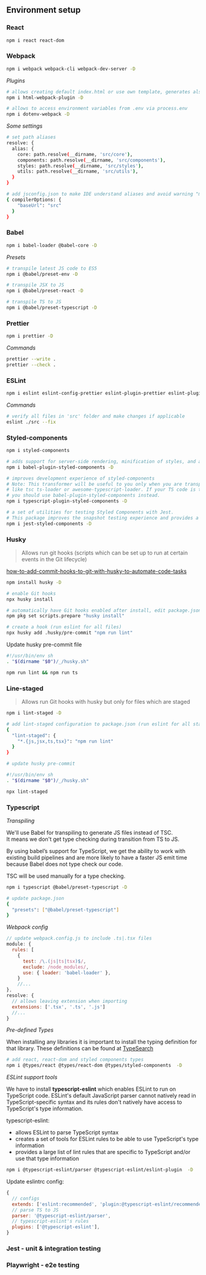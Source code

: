 ## Environment setup

### React
```sh
npm i react react-dom
```

### Webpack
```sh
npm i webpack webpack-cli webpack-dev-server -D
```

*Plugins*
```sh 
# allows creating default index.html or use own template, generates also file in output folder during build
npm i html-webpack-plugin -D

# allows to access environment variables from .env via process.env
npm i dotenv-webpack -D
```

*Some settings*
```sh
# set path aliases
resolve: {
  alias: {
    core: path.resolve(__dirname, 'src/core'),
    components: path.resolve(__dirname, 'src/components'),
    styles: path.resolve(__dirname, 'src/styles'),
    utils: path.resolve(__dirname, 'src/utils'),
  }
}
``` 
```sh
# add jsconfig.json to make IDE understand aliases and avoid warning "module is not installed"
{ compilerOptions: { 
    "baseUrl": "src" 
  } 
}

```

### Babel
```sh 
npm i babel-loader @babel-core -D
```

*Presets*
```sh
# transpile latest JS code to ES5
npm i @babel/preset-env -D

# transpile JSX to JS
npm i @babel/preset-react -D

# transpile TS to JS
npm i @babel/preset-typescript -D
```

### Prettier
```sh
npm i prettier -D
```

*Commands*
```sh
prettier --write .
prettier --check .
````
### ESLint
```sh
npm i eslint eslint-config-prettier eslint-plugin-prettier eslint-plugin-react -D
```

*Commands*
```sh
# verify all files in 'src' folder and make changes if applicable 
eslint ./src --fix
````

### Styled-components
```sh 
npm i styled-components
```

```sh
# adds support for server-side rendering, minification of styles, and a nicer debugging experience(adds component name to classes).
npm i babel-plugin-styled-components -D
```


```sh
# improves development experience of styled-components
# Note: This transformer will be useful to you only when you are transpiling your TS code using actual TS compiler,
# like tsc ts-loader or awesome-typescript-loader. If your TS code is transpiled using babel-plugin-transform-typescript,
# you should use babel-plugin-styled-components instead.
npm i typescript-plugin-styled-components -D
```
```sh
# a set of utilities for testing Styled Components with Jest.
# This package improves the snapshot testing experience and provides a brand new matcher to make expectations on the style rules
npm i jest-styled-components -D
```
 
### Husky
> Allows run git hooks (scripts which can be set up to run at certain events in the Git lifecycle)

[how-to-add-commit-hooks-to-git-with-husky-to-automate-code-tasks](https://www.freecodecamp.org/news/how-to-add-commit-hooks-to-git-with-husky-to-automate-code-tasks/)
```sh
npm install husky -D

# enable Git hooks
npx husky install

# automatically have Git hooks enabled after install, edit package.json (pkg command available only with npm > 7.2)
npm pkg set scripts.prepare "husky install"

# create a hook (run eslint for all files)
npx husky add .husky/pre-commit "npm run lint"
```

Update husky pre-commit file
```sh
#!/usr/bin/env sh
. "$(dirname "$0")/_/husky.sh"

npm run lint && npm run ts
```
 
### Line-staged
> Allows run Git hooks with husky but only for files which are staged
```sh
npm i lint-staged -D
```
```sh
# add lint-staged configuration to package.json (run eslint for all staged files)
{
  "lint-staged": {
    "*.{js,jsx,ts,tsx}": "npm run lint"
  }
}
```
```sh
# update husky pre-commit

#!/usr/bin/env sh
. "$(dirname "$0")/_/husky.sh"

npx lint-staged
```
### Typescript

*Transpiling*

We'll use Babel for transpiling to generate JS files instead of TSC.  
It means we don't get type checking during transition from TS to JS.

By using babel’s support for TypeScript, we get the ability to work with existing build pipelines and are more likely to have a faster JS emit time because Babel does not type check our code.

TSC will be used manually for a type checking.

```sh
npm i typescript @babel/preset-typescript -D
```
```sh
# update package.json
{
  "presets": ["@babel/preset-typescript"]
}
```
*Webpack config*

```js
// update webpack.config.js to include .ts|.tsx files
module: {
  rules: [
    {
      test: /\.(js|ts|tsx)$/,
      exclude: /node_modules/,
      use: { loader: 'babel-loader' },
    }
    //...
},
resolve: {
  // allows leaving extension when importing    
  extensions: ['.tsx', '.ts', '.js']
  //...
}        
```

*Pre-defined Types*

When installing any libraries it is important to install the typing definition for that library.
These definitions can be found at [TypeSearch](https://www.typescriptlang.org/dt/search?search=)
```sh
# add react, react-dom and styled components types 
npm i @types/react @types/react-dom @types/styled-components  -D
```

*ESLint support tools*

We have to install **typescript-eslint** which enables ESLint to run on TypeScript code.
ESLint's default JavaScript parser cannot natively read in TypeScript-specific syntax and its rules don't natively have access to TypeScript's type information.

typescript-eslint:
 - allows ESLint to parse TypeScript syntax
 - creates a set of tools for ESLint rules to be able to use TypeScript's type information
 - provides a large list of lint rules that are specific to TypeScript and/or use that type information
```sh
npm i @typescript-eslint/parser @typescript-eslint/eslint-plugin  -D
```

Update eslintrc config:
```js
{
  // configs 
  extends: ['eslint:recommended', 'plugin:@typescript-eslint/recommended'],
  // parse TS to JS
  parser: '@typescript-eslint/parser',
  // typescript-eslint's rules
  plugins: ['@typescript-eslint'],
}
```



### Jest - unit & integration testing

### Playwright - e2e testing